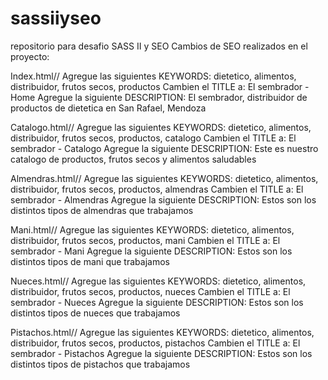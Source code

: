 # sassiiyseo
repositorio para desafio SASS II y SEO
Cambios de SEO realizados en el proyecto:

Index.html// Agregue las siguientes KEYWORDS: dietetico, alimentos, distribuidor, frutos secos, productos
        Cambien el TITLE a: El sembrador - Home
        Agregue la siguiente DESCRIPTION: El sembrador, distribuidor de productos de dietetica en San Rafael, Mendoza


Catalogo.html// Agregue las siguientes KEYWORDS: dietetico, alimentos, distribuidor, frutos secos, productos, catalogo
        Cambien el TITLE a: El sembrador - Catalogo
        Agregue la siguiente DESCRIPTION: Este es nuestro catalogo de productos, frutos secos y alimentos saludables

Almendras.html// Agregue las siguientes KEYWORDS: dietetico, alimentos, distribuidor, frutos secos, productos, almendras
        Cambien el TITLE a: El sembrador - Almendras
        Agregue la siguiente DESCRIPTION: Estos son los distintos tipos de almendras que trabajamos

Mani.html// Agregue las siguientes KEYWORDS: dietetico, alimentos, distribuidor, frutos secos, productos, mani
        Cambien el TITLE a: El sembrador - Mani
        Agregue la siguiente DESCRIPTION: Estos son los distintos tipos de mani que trabajamos

Nueces.html// Agregue las siguientes KEYWORDS: dietetico, alimentos, distribuidor, frutos secos, productos, nueces
        Cambien el TITLE a: El sembrador - Nueces
        Agregue la siguiente DESCRIPTION: Estos son los distintos tipos de nueces que trabajamos

Pistachos.html// Agregue las siguientes KEYWORDS: dietetico, alimentos, distribuidor, frutos secos, productos, pistachos
        Cambien el TITLE a: El sembrador - Pistachos
        Agregue la siguiente DESCRIPTION: Estos son los distintos tipos de pistachos que trabajamos